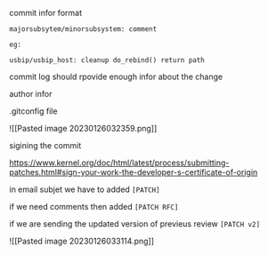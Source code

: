 
commit infor format

```
majorsubsytem/minorsubsystem: comment

eg:

usbip/usbip_host: cleanup do_rebind() return path 
```

commit log should rpovide enough infor about the change 

author infor

.gitconfig file


![[Pasted image 20230126032359.png]]

sigining the commit

https://www.kernel.org/doc/html/latest/process/submitting-patches.html#sign-your-work-the-developer-s-certificate-of-origin


in email subjet we have to added `[PATCH]`

if we need comments then added `[PATCH RFC]`

if we are sending the updated version of previeus review `[PATCH v2]`


![[Pasted image 20230126033114.png]]


